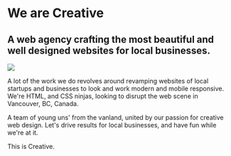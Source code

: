 # We are Creative
## A web agency crafting the most beautiful and well designed websites for local businesses.

<img src="screenshot.png">

A lot of the work we do revolves around revamping websites of local startups and businesses to look and work modern and mobile responsive. We're HTML, and CSS ninjas, looking to disrupt the web scene in Vancouver, BC, Canada.

A team of young uns' from the vanland, united by our passion for creative web design. Let's drive results for local businesses, and have fun while we're at it.

This is Creative.
